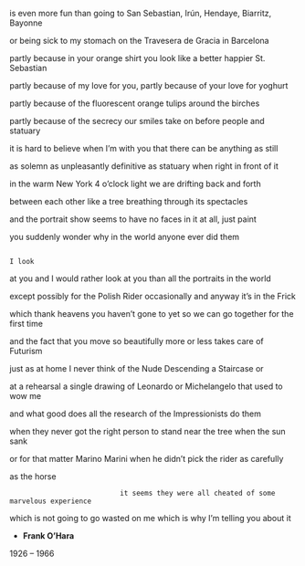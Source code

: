 is even more fun than going to San Sebastian, Irún, Hendaye, Biarritz, Bayonne

or being sick to my stomach on the Travesera de Gracia in Barcelona

partly because in your orange shirt you look like a better happier St. Sebastian

partly because of my love for you, partly because of your love for yoghurt

partly because of the fluorescent orange tulips around the birches

partly because of the secrecy our smiles take on before people and statuary

it is hard to believe when I’m with you that there can be anything as still

as solemn as unpleasantly definitive as statuary when right in front of it

in the warm New York 4 o’clock light we are drifting back and forth

between each other like a tree breathing through its spectacles


and the portrait show seems to have no faces in it at all, just paint

you suddenly wonder why in the world anyone ever did them

                                                                                                              I look

at you and I would rather look at you than all the portraits in the world

except possibly for the Polish Rider occasionally and anyway it’s in the Frick

which thank heavens you haven’t gone to yet so we can go together for the first time

and the fact that you move so beautifully more or less takes care of Futurism

just as at home I never think of the Nude Descending a Staircase or

at a rehearsal a single drawing of Leonardo or Michelangelo that used to wow me

and what good does all the research of the Impressionists do them

when they never got the right person to stand near the tree when the sun sank

or for that matter Marino Marini when he didn’t pick the rider as carefully

as the horse

                               it seems they were all cheated of some marvelous experience

which is not going to go wasted on me which is why I’m telling you about it



- **Frank O’Hara**

1926 – 1966